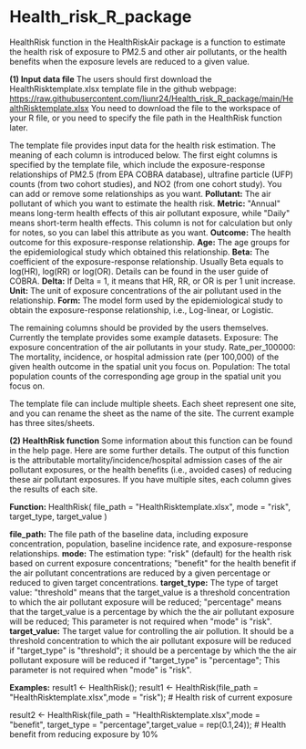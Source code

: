 # Health_risk_R_package
HealthRisk function in the HealthRiskAir package is a function to estimate the health risk of exposure to PM2.5 and other air pollutants, or the health benefits when the exposure levels are reduced to a given value.

**(1) Input data file**
The users should first download the HealthRisktemplate.xlsx template file in the github webpage: https://raw.githubusercontent.com/liunr24/Health_risk_R_package/main/HealthRisktemplate.xlsx
You need to download the file to the workspace of your R file, or you need to specify the file path in the HealthRisk function later.

The template file provides input data for the health risk estimation. The meaning of each column is introduced below.
The first eight columns is specified by the template file, which include the exposure-response relationships of PM2.5 (from EPA COBRA database), ultrafine particle (UFP) counts (from two cohort studies), and NO2 (from one cohort study). You can add or remove some relationships as you want.
**Pollutant:** The air pollutant of which you want to estimate the health risk.
**Metric:** "Annual" means long-term health effects of this air pollutant exposure, while "Daily" means short-term health effects. This column is not for calculation but only for notes, so you can label this attribute as you want.
**Outcome:** The health outcome for this exposure-response relationship.
**Age:** The age groups for the epidemiological study which obtained this relationship.
**Beta:** The coefficient of the exposure-response relationship. Usually Beta equals to log(HR), log(RR) or log(OR). Details can be found in the user guide of COBRA.
**Delta:** If Delta = 1, it means that HR, RR, or OR is per 1 unit increase.
**Unit:** The unit of exposure concentrations of the air pollutant used in the relationship.
**Form:** The model form used by the epidemiological study to obtain the exposure-response relationship, i.e., Log-linear, or Logistic.

The remaining columns should be provided by the users themselves. Currently the template provides some example datasets.
Exposure: The exposure concentration of the air pollutants in your study.
Rate_per_100000: The mortality, incidence, or hospital admission rate (per 100,000) of the given health outcome in the spatial unit you focus on.
Population: The total population counts of the corresponding age group in the spatial unit you focus on.

The template file can include multiple sheets. Each sheet represent one site, and you can rename the sheet as the name of the site. The current example has three sites/sheets.

**(2) HealthRisk function**
Some information about this function can be found in the help page. Here are some further details. The output of this function is the attributable mortality/incidence/hospital admission cases of the air pollutant exposures, or the health benefits (i.e., avoided cases) of reducing these air pollutant exposures. If you have multiple sites, each column gives the results of each site.

**Function:**
HealthRisk(
  file_path = "HealthRisktemplate.xlsx",
  mode = "risk",
  target_type,
  target_value
)

**file_path:** The file path of the baseline data, including exposure concentration, population, baseline incidence rate, and exposure-response relationships.
**mode:** The estimation type: "risk" (default) for the health risk based on current exposure concentrations; "benefit" for the health benefit if the air pollutant concentrations are reduced by a given percentage or reduced to given target concentrations.
**target_type:** The type of target value: "threshold" means that the target_value is a threshold concentration to which the air pollutant exposure will be reduced; "percentage" means that the target_value is a percentage by which the the air pollutant exposure will be reduced; This parameter is not required when "mode" is "risk".
**target_value:** The target value for controlling the air pollution. It should be a threshold concentration to which the air pollutant exposure will be reduced if "target_type" is "threshold"; it should be a percentage by which the the air pollutant exposure will be reduced if "target_type" is "percentage"; This parameter is not required when "mode" is "risk".

**Examples:**
result1 <- HealthRisk();
result1 <- HealthRisk(file_path = "HealthRisktemplate.xlsx",mode = "risk"); # Health risk of current exposure


result2 <- HealthRisk(file_path = "HealthRisktemplate.xlsx",mode = "benefit",
                                  target_type = "percentage",target_value = rep(0.1,24)); # Health benefit from reducing exposure by 10%

